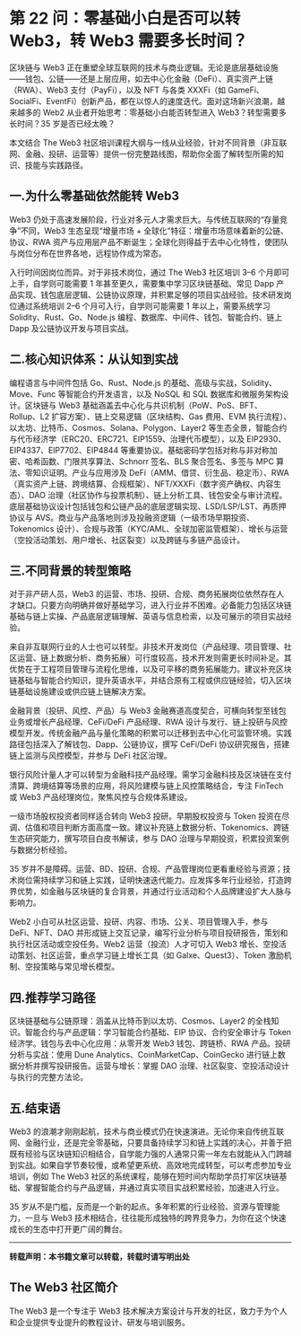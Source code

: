 # 第 22 问：零基础小白是否可以转 Web3，转 Web3 需要多长时间？

区块链与 Web3 正在重塑全球互联网的技术与商业逻辑。无论是底层基础设施——钱包、公链——还是上层应用，如去中心化金融（DeFi）、真实资产上链（RWA）、Web3 支付（PayFi），以及 NFT 与各类 XXXFi（如 GameFi、SocialFi、EventFi）创新产品，都在以惊人的速度迭代。面对这场新兴浪潮，越来越多的 Web2 从业者开始思考：零基础小白能否转型进入 Web3？转型需要多长时间？35 岁是否已经太晚？

本文结合 The Web3 社区培训课程大纲与一线从业经验，针对不同背景（非互联网、金融、投研、运营等）提供一份完整路线图，帮助你全面了解转型所需的知识、技能与实践路径。

## 一.为什么零基础依然能转 Web3

Web3 仍处于高速发展阶段，行业对多元人才需求巨大。与传统互联网的“存量竞争”不同，Web3 生态呈现“增量市场 + 全球化”特征：增量市场意味着新的公链、协议、RWA 资产与应用层产品不断诞生；全球化则得益于去中心化特性，使团队与岗位分布在世界各地，远程协作成为常态。

入行时间因岗位而异。对于非技术岗位，通过 The Web3 社区培训 3–6 个月即可上手，自学则可能需要 1 年甚至更久，需要集中学习区块链基础、常见 Dapp 产品实现、钱包底层逻辑、公链协议原理，并积累足够的项目实战经验。技术研发岗位通过系统培训 2–6 个月可入行，自学则可能需要 1 年以上，需要系统学习 Solidity、Rust、Go、Node.js 编程、数据库、中间件、钱包、智能合约、链上 Dapp 及公链协议开发与项目实战。

## 二.核心知识体系：从认知到实战

 编程语言与中间件包括 Go、Rust、Node.js 的基础、高级与实战，Solidity、Move、Func 等智能合约开发语言，以及 NoSQL 和 SQL 数据库和微服务架构设计。区块链与 Web3 基础涵盖去中心化与共识机制（PoW、PoS、BFT、Rollup、L2 扩容方案）、链上交易逻辑（区块结构、Gas 费用、EVM 执行流程）、以太坊、比特币、Cosmos、Solana、Polygon、Layer2 等生态全景，智能合约与代币经济学（ERC20、ERC721、EIP1559、治理代币模型），以及 EIP2930、EIP4337、EIP7702、EIP4844 等重要协议。基础密码学包括对称与非对称加密、哈希函数、门限共享算法、Schnorr 签名、BLS 聚合签名、多签与 MPC 算法、零知识证明。产业与应用涉及 DeFi（AMM、借贷、衍生品、稳定币）、RWA（真实资产上链、跨境结算、合规框架）、NFT/XXXFi（数字资产确权、内容生态）、DAO 治理（社区协作与投票机制）、链上分析工具、钱包安全与审计流程。底层基础协议设计包括钱包和公链产品的底层逻辑实现、LSD/LSP/LST、再质押协议与 AVS。商业与产品落地则涉及投融资逻辑（一级市场早期投资、Tokenomics 设计）、合规与政策（KYC/AML、全球加密监管框架）、增长与运营（空投活动策划、用户增长、社区裂变）以及跨链与多链产品设计。

## 三.不同背景的转型策略

 对于非产研人员，Web3 的运营、市场、投研、合规、商务拓展岗位依然存在人才缺口。只要方向明确并做好基础学习，进入行业并不困难。必备能力包括区块链基础与链上实操、产品底层逻辑理解、英语与信息检索，以及可展示的项目实战经验。

来自非互联网行业的人士也可以转型。非技术开发岗位（产品经理、项目管理、社区运营、链上数据分析、商务拓展）可行度较高，技术开发则需更长时间补足。其优势在于工程项目管理与流程化思维，以及可平移的商务拓展能力。建议补充区块链基础与智能合约知识，提升英语水平，并结合原有工程或供应链经验，切入区块链基础设施建设或供应链上链解决方案。

金融背景（投研、风控、产品）与 Web3 金融赛道高度契合，可横向转型至钱包业务或增长产品经理、CeFi/DeFi 产品经理、RWA 设计与发行、链上投研与风控模型开发。传统金融产品与量化策略的积累可以迁移到去中心化可监管环境。实践路径包括深入了解钱包、Dapp、公链协议，撰写 CeFi/DeFi 协议研究报告，搭建链上监测与风控模型，并参与 DeFi 社区治理。

银行风险计量人才可以转型为金融科技产品经理。需学习金融科技及区块链在支付清算、跨境结算等场景的应用，将风险建模与链上风控策略结合，专注 FinTech 或 Web3 产品经理岗位，聚焦风控与合规体系建设。

一级市场股权投资者同样适合转向 Web3 投研。早期股权投资与 Token 投资在尽调、估值和项目判断方面高度一致。建议补充链上数据分析、Tokenomics、跨链生态研究能力，撰写项目白皮书解读，参与 DAO 治理与早期投资，积累投资案例与数据分析经验。

35 岁并不是障碍。运营、BD、投研、合规、产品管理岗位更看重经验与资源；技术岗位需持续学习和链上实践，证明快速迭代能力。应发挥多年行业经验，打造跨界优势，如金融与区块链的复合背景，并通过行业活动和个人品牌建设扩大人脉与影响力。

Web2 小白可从社区运营、投研、内容、市场、公关、项目管理入手，参与 DeFi、NFT、DAO 并形成链上交互记录，编写行业分析与项目投研报告，策划和执行社区活动或空投任务。Web2 运营（投流）人才可切入 Web3 增长、空投活动策划、社区运营，重点学习链上增长工具（如 Galxe、Quest3）、Token 激励机制、空投策略与常见增长模型。

## 四.推荐学习路径

区块链基础与公链原理：涵盖从比特币到以太坊、Cosmos、Layer2 的全栈知识。智能合约与产品逻辑：学习智能合约基础、EIP 协议、合约安全审计与 Token 经济学。钱包与去中心化应用：从零开发 Web3 钱包、跨链桥、RWA 产品。投研分析与实战：使用 Dune Analytics、CoinMarketCap、CoinGecko 进行链上数据分析并撰写投研报告。运营与增长：掌握 DAO 治理、社区裂变、空投活动设计与执行的完整方法论。

## 五.结束语

Web3 的浪潮才刚刚起航，技术与商业模式仍在快速演进。无论你来自传统互联网、金融行业，还是完全零基础，只要具备持续学习和链上实践的决心，并善于把既有经验与区块链知识相结合，自学能力强的人通常只需一年左右就能从入门跨越到实战。如果自学节奏较慢，或希望更系统、高效地完成转型，可以考虑参加专业培训，例如 The Web3 社区的系统课程，能够在短时间内帮助学员打牢区块链基础、掌握智能合约与产品逻辑，并通过真实项目实战积累经验，加速进入行业。

35 岁从不是门槛，反而是一个新的起点。多年积累的行业经验、资源与管理能力，一旦与 Web3 技术相结合，往往能形成独特的跨界竞争力，为你在这个快速成长的生态中打开更广阔的舞台。

---

**转载声明：本书籍文章可以转载，转载时请写明出处**

## The Web3 社区简介
The Web3 是一个专注于 Web3 技术解决方案设计与开发的社区，致力于为个人和企业提供专业提升的教程设计、研发与培训服务。
